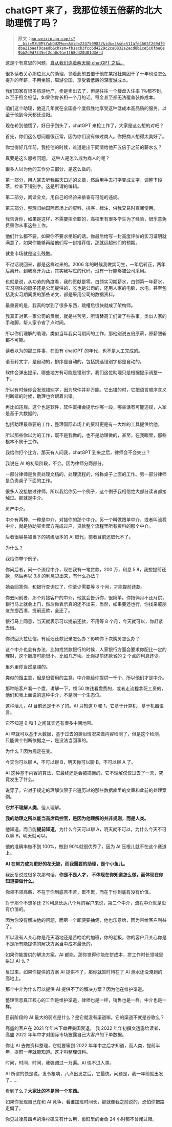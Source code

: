 # chatGPT 来了，我那位领五倍薪的北大助理慌了吗？

> 原文：[`mp.weixin.qq.com/s?__biz=MzU0MjYwNDU2Mw==&mid=2247509827&idx=2&sn=511afe4665f2694f9dba21baef0caedb&chksm=fb1acb3fcc6d4229c2ca0832a2acd8b1ce5c0fbe6e9bb2d9d7345ef2da0c9ae1f68d420d81d3#rd`](http://mp.weixin.qq.com/s?__biz=MzU0MjYwNDU2Mw==&mid=2247509827&idx=2&sn=511afe4665f2694f9dba21baef0caedb&chksm=fb1acb3fcc6d4229c2ca0832a2acd8b1ce5c0fbe6e9bb2d9d7345ef2da0c9ae1f68d420d81d3#rd)

这是个有意思的问题，[自从我们连着两天聊 chatGPT 之后。](http://mp.weixin.qq.com/s?__biz=MzU0MjYwNDU2Mw==&mid=2247509815&idx=2&sn=4fd136f45d8f4e7287cc4d347c1ef458&chksm=fb1acb4bcc6d425d57b1a4c283b202fbcba3346e44b573f1f7ba534d1a432dcb0ff07e4cff38&scene=21#wechat_redirect)

很多读者关心那位北大的助理，领着此前五倍于他在某报社集团干了十年也没怎么提升的年薪，不用坐班，周游全国，享受着低廉的深度游成本。

我们国家有很多旅游地产，卖是卖出去了，但是往往一个楼盘入住率 1%都不到，以至于租金极低，如果你肯长租一个月的话。租金甚至都无法覆盖装修成本。

咱们这个助理，他这几年就在全国各个度假胜地享受这种低成本高品质的服务，以至于他到今天都还没阳。

现在轮到他慌了，好日子到头了，chatGPT 来抢工作了，大家是这么想的对吧？

首先，你们这么想问题很正常，因为你们没有做过商人。你把商人想得太美好了。

你觉得好几年前，我挖他的时候，难道是出于同情给他开五倍于之前的薪水么？

真要是这么思考问题， 这种人是怎么成为商人的呢？

很多人以为他的工作分三部分，是这么做的。

第一部分，用人耳去听我每天口述的文章，然后用手去打字变成文字，调整下段落，检查下错别字。这是所谓的编辑。

第二部分，阅读全文，用自己的经验来排查有可能的违规。

第三部分，整理归纳国际市场上的资料，排序，标注，供我交易时查阅使用。

我告诉你，如果是这样，不需要招全职的，高校里有很多学生为了经验，很乐意免费替你从事这些工作。

他们什么都不要，如果你不要求坐班的话。你最后给写一封高度评价的实习证明就满意了，如果你能够再给他们写一封推荐信，那就远超他们的预期。

就业市场就是这么残酷。

不过话说回来，都是这样过来的。2006 年的时候我做实习生，一年后转正，两年后离开。到我离开为止，其实我写过的代码，没有一行能够被公司采用。

也就是说，从功劳的角度看，我的贡献是零。白领实习期薪水，白领第一年薪水，实习期住的房子还是公司提供的，吃也是公司的，还用人家的电脑，水电。甚至包括我实习期间发的那些论文，都是采用公司的数据资料。

最重要的是，我真的学到了很多东西，跳槽后很快就成了架构师。

我真正对第一家公司的贡献，就是些苦劳，所谓替高工们做了些杂事。类似人家的手和脚，帮人家节省了点时间。

所以你们理解的助理，类似当年我实习期间的工作，那他别说五倍原薪，原薪腰斩都不可能。

读者以为的那三件事，在没有 chatGPT 的年代，也不是人工完成的。

语音转文字，是自动的，排序是自动的，包括挑选错别字都是自动的。

软件会弹出提示，哪些地方有可能是错别字。我们这位助理只是根据提示调整一下。

所以有时候你会发现错别字，因为软件并非万能。它出错的时，它把语言顺序含义判断错的时候，助理也会跟着出错。

再比如违规。这个也是软件，软件直接会提示你哪一段，哪些话有可能违规，人家是基于大数据的。

包括助理最重要的工作，整理国际市场上的资料更是有一大堆的工具提供给他。

所以那些你以为的工作，既不是我做的，也不是助理做的，甚至，在我眼里，那些根本不属于工作。

我给你打个比方，那天有人问我，chatGPT 到来之后，律师会不会失业？

我说在 AI 的初级阶段，不会。因为律师分两部分。

一部分律师是负责处理文档的，处理流程的，俗称桌子上面的工作。另一部分律师是负责桌子下面的工作。

很多人没接触过律师，所以我给你另一个例子，这个例子我相信绝大部分读者都接触过。那就是中介。

房产中介。

中介有两种，一种是中介，对接你的那个中介。另一个叫做跟单中介，或者叫流程中介，就是协助买卖双方完成过户，贷款整个流程里所有资料的那个中介。

后者很容易被当下的初级版本的 AI 取代，前者目前还取代不了。

为什么？

我给你举个例子。

你问后者，问一个流程中介，现在我有一笔贷款，200 万，利息 5.8，我想提前还款，然后再以 3.8 的利息贷出来，有什么办法？

她会回答你，和银行查询过了，你至少需要等 8 个月，才能提前还款。

你去问前者，那个对接客户的中介，他就会告诉你，很简单。你拖俩月不还月供，银行马上就会上门，然后你表示真的还不出来，当然，如果要还也行，你找亲戚朋友东挪西凑，提前还款，全还了。

银行马上同意，当天就表示可以提前还款，不用等 8 个月，今天就可以，你赶紧去借。

你说回头拉征信，有延迟还款记录怎么办？影响你下次购房怎么办？

这个中介也会有办法，比如找贷款银行的时候，人家银行方面会要求你配比一定的理财，这个额度可能很小，比如几万块。比你提前还款省的 2 个点的利息还少。

里外里你当然是赚的。

类似的馊主意，但是很管用的主意，中介能给你提供一千个，所以他们才是中介。

那种陪客户看一个盘，讲解一下，领 50 块钱看盘费的，或者走流程拿死工资的，他们和我上面说的这种中介，不是同一个生态位。

这种活儿，AI 目前还是干不了的。AI 只知道 0 和 1，它基于计算机，基于机器语言。

它不知道 0 和 1 之间其实还有很多中间地带。

AI 早就可以基于大数据，基于过去的类似情况来做内容检测了，但是这个检测，只能做个判断依据之一，是没法当回事的。

为什么？因为规定在变。

今天你可以聊 A，不可以聊 B，明天你可以聊 B，不可以聊 A 了。

AI 这种基于内容的算法，它最终还是会被搞懵的。它不理解仅仅过去了一天，究竟发生了什么。

说穿了，它对于规定的理解仅限于它遍历过的那些数据库里的文章和此前的处理案例。

**它并不理解人类**，但人理解。

**我的助理之所以能当首席风控官，是因为他理解的并非规则，而是人类。**

他知道，而且能**提前知道**，为什么今天可以聊 A，明天就不可以，为什么今天不可以聊 B，明天就可以。

他的准确率做不到 100%，做到 90%就很优秀了，因为 AI 压根儿就不在这个赛道上。

**AI 在努力成为更好的花无缺，而我需要的助理，是个小鱼儿。**

我反复说过很多次那句话，**你是不是人才， 不体现在你知道怎么做，而体现在你知道要做什么。**

你领不领高薪，不在于你到底苦不苦，累不累，而在于你到底有没有价值。

对于那个不想多还 2%利息长达八个月的客户来说，第二个中介，流程中介就是没有价值的。

因为你没有解决他的问题，而第一个即便要抽佣，他也乐意给，因为带给客户利益了。

所以没有人关心你是花天酒地还是苦哈哈的加班，你的老板，你的客户只关心你是不是所有能提供的解决方案当中成本最低的。

如果你能提供的解决方案，AI 都能，那你觉得你能在拼成本，拼工作时长领域里拼过 AI 么？

反过来，如果你提供的方案 AI 提供不了，那你就暂时待在了 AI 潮水还没淹到的高地上。

那个中介为什么可以提供 AI 提供不了的解决方案？因为他在维护渠道。

整理信息真正核心的工作是维护渠道，律师也是一样，销售也是一样，中介也是一样。

目前阶段的 AI 最大的弱点是什么？是它就没有渠道嘛。它的渠道不就是谷歌么？

高盛的客户在 2021 年年末下单押美国衰退， 我 2022 年年初撰文透露给读者，高盛 2022 年年中才对国际市场披露自己大客户的下单数据。

你让 AI 去做资料整理，它就要等到 2022 年年中之后才知道，而人类，提前半年，提前一年就能知道。这才叫整理资料。

时间，时间，时间，我强调过一万遍。AI 快不过人类。

AI 所谓的快是说，发令枪响，八点出发之后，它最快。问题是，我一年前就出发了......

看到了么？**大家比的不是同一个东西。**

如果你发现自己在和 AI 竞争，看谁加班时间长，那就像我之前说的，恐怕你把路走偏了。

你见过凌晨四点的洛杉矶又有什么用，鱼缸里的金鱼 24 小时都不曾闭过眼。